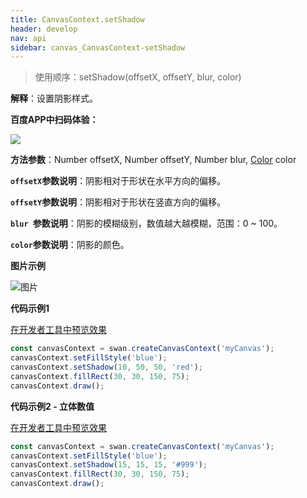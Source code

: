 ```yaml
---
title: CanvasContext.setShadow
header: develop
nav: api
sidebar: canvas_CanvasContext-setShadow
---
```


 

> 使用顺序：setShadow(offsetX, offsetY, blur, color)

**解释**：设置阴影样式。

**百度APP中扫码体验：**

<img src="https://b.bdstatic.com/miniapp/assets/images/doc_demo/pages_createCanvasContext.png"  class="demo-qrcode-image" />

**方法参数**：Number offsetX, Number offsetY, Number blur, [Color](/develop/api/canvas_color/) color

**`offsetX`参数说明**：阴影相对于形状在水平方向的偏移。

**`offsetY`参数说明**：阴影相对于形状在竖直方向的偏移。

**`blur `参数说明**：阴影的模糊级别，数值越大越模糊，范围：0 ~ 100。 

**`color`参数说明**：阴影的颜色。 

**图片示例**

![图片](../../../../img/api/canvas/setShadow.png)

**代码示例1**

<a href="swanide://fragment/9e80840b183a93ec01b126abac5dd1a81573719669152" title="在开发者工具中预览效果" target="_self">在开发者工具中预览效果</a>


```js
const canvasContext = swan.createCanvasContext('myCanvas');
canvasContext.setFillStyle('blue');
canvasContext.setShadow(10, 50, 50, 'red');
canvasContext.fillRect(30, 30, 150, 75);
canvasContext.draw();
```

**代码示例2 - 立体数值**

<a href="swanide://fragment/36f3d540b0ba078ac5017852b52bd11f1576351846639" title="在开发者工具中预览效果" target="_self">在开发者工具中预览效果</a>


```js
const canvasContext = swan.createCanvasContext('myCanvas');
canvasContext.setFillStyle('blue');
canvasContext.setShadow(15, 15, 15, '#999');
canvasContext.fillRect(30, 30, 150, 75);
canvasContext.draw();
```
